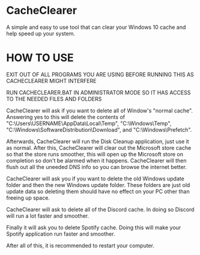 # CacheClearer
A simple and easy to use tool that can clear your Windows 10 cache and help speed up your system.


# HOW TO USE
EXIT OUT OF ALL PROGRAMS YOU ARE USING BEFORE RUNNING THIS AS CACHECLEARER MIGHT INTERFERE

RUN CACHECLEARER.BAT IN ADMINISTRATOR MODE SO IT HAS ACCESS TO THE NEEDED FILES AND FOLDERS


CacheClearer will ask if you want to delete all of Window's "normal cache". Answering yes to this will delete the contents of "C:\Users\USERNAME\AppData\Local\Temp\", "C:\Windows\Temp\", "C:\Windows\SoftwareDistribution\Download\", and "C:\Windows\Prefetch\".

Afterwards, CacheClearer will run the Disk Cleanup application, just use it as normal. After this, CacheClearer will clear out the Microsoft store cache so that the store runs smoother, this will open up the Microsoft store on completion so don't be alarmed when it happens. CacheClearer will then flush out all the uneeded DNS info so you can browse the internet better.

CacheClearer will ask you if you want to delete the old Windows update folder and then the new Windows update folder. These folders are just old update data so deleting them should have no effect on your PC other than freeing up space.

CacheClearer will ask to delete all of the Discord cache. In doing so Discord will run a lot faster and smoother.

Finally it will ask you to delete Spotify cache. Doing this will make your Spotify application run faster and smoother.

After all of this, it is recommended to restart your computer.
